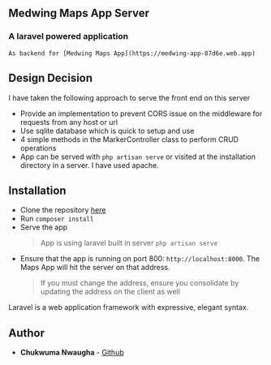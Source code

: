 ## Medwing Maps App Server

### A laravel powered application
`As backend for [Medwing Maps App](https://medwing-app-87d6e.web.app)`

## Design Decision
I have taken the following approach to serve the front end on this server
- Provide an implementation to prevent CORS issue on the middleware for requests from any host or url
- Use sqlite database which is quick to setup and use
- 4 simple methods in the MarkerController class to perform CRUD operations
- App can be served with `php artisan serve` or visited at the installation directory in a server. I have used apache.

## Installation
- Clone the repository [here](https://github.com/nwaughachukwuma/medwing-app-server.git)
- Run `composer install`
- Serve the app
  > App is using laravel built in server `php artisan serve`
- Ensure that the app is running on port 800: `http://localhost:8000`. The Maps App will hit the server on that address.
  > If you must change the address, ensure you consolidate by updating the address on the client as well

Laravel is a web application framework with expressive, elegant syntax.

## Author
* **Chukwuma Nwaugha** - [Github](https://github.com/nwaughachukwuma)
